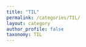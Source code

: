 ```yaml
---
title: "TIL"
permalink: /categories/TIL/
layout: category
author_profile: false
taxonomy: TIL
---
```

